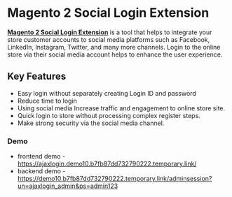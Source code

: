 <body>
	<main>
		<div class="content-wrapper">
			<div class="content-inner">
				<h1>Magento 2 Social Login Extension</h1>
				<p><strong><a href="https://www.mageants.com/social-login-extension-for-magento-2.html">Magento 2 Social Login Extension</a></strong> is a tool that helps to integrate your store customer accounts to social media platforms such as Facebook, LinkedIn, Instagram, Twitter, and many more channels. Login to the online store via their social media account helps to enhance the user experience.</p>
				<div class="features-wrapper">
					<h2>Key Features</h2>
					<ul>
						<li>Easy login without separately creating Login ID and password</li>
						<li>Reduce time to login</li>
						<li>Using social media Increase traffic and engagement to online store site.</li>
						<li>Quick login to store without processing complex register steps.</li>
						<li>Make strong security via the social media channel.</li>
					</ul>
				</div>
				<div class="more-features">
					<h3>Demo</h3>
					<ul>
						<li>frontend demo - <a href="https://ajaxlogin.demo10.b7fb87dd732790222.temporary.link/">https://ajaxlogin.demo10.b7fb87dd732790222.temporary.link/</a></li>
						<li>backend demo - <a href="https://demo10.b7fb87dd732790222.temporary.link/adminsession?un=ajaxlogin_admin&ps=admin123">https://demo10.b7fb87dd732790222.temporary.link/adminsession?un=ajaxlogin_admin&ps=admin123</a></li>
					</ul>
				</div>
			</div>
		</div>
	</main>
</body>
